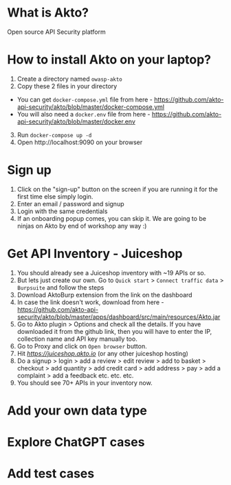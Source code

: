 # What is Akto? 
Open source API Security platform

# How to install Akto on your laptop?
1. Create a directory named `owasp-akto`
2. Copy these 2 files in your directory
  - You can get `docker-compose.yml` file from here - https://github.com/akto-api-security/akto/blob/master/docker-compose.yml
  - You will also need a `docker.env` file from here - https://github.com/akto-api-security/akto/blob/master/docker.env
3. Run `docker-compose up -d`
4. Open http://localhost:9090 on your browser

# Sign up
1. Click on the "sign-up" button on the screen if you are running it for the first time else simply login.
2. Enter an email / password and signup 
3. Login with the same credentials
4. If an onboarding popup comes, you can skip it. We are going to be ninjas on Akto by end of workshop any way :) 
   
# Get API Inventory - Juiceshop
1. You should already see a Juiceshop inventory with ~19 APIs or so.
2. But lets just create our own. Go to `Quick start` > `Connect traffic data` > `Burpsuite` and follow the steps
3. Download AktoBurp extension from the link on the dashboard
4. In case the link doesn't work, download from here - https://github.com/akto-api-security/akto/blob/master/apps/dashboard/src/main/resources/Akto.jar
5. Go to Akto plugin > Options and check all the details. If you have downloaded it from the github link, then you will have to enter the IP, collection name and API key manually too.
6. Go to Proxy and click on `Open browser` button.
7. Hit *https://juiceshop.akto.io* (or any other juiceshop hosting)
8. Do a signup > login > add a review > edit review > add to basket > checkout > add quantity > add credit card > add address > pay > add a complaint > add a feedback etc. etc. etc.
9. You should see 70+ APIs in your inventory now.

# Add your own data type

# Explore ChatGPT cases

# Add test cases


